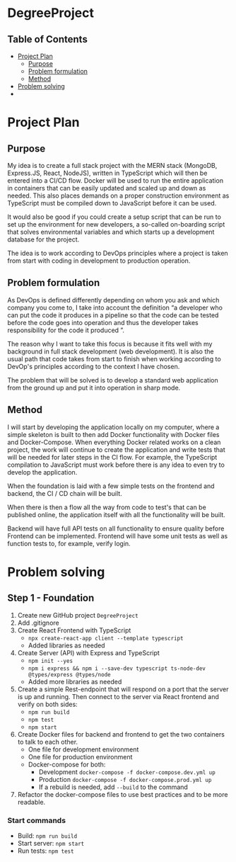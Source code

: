 # DegreeProject

## Table of Contents

- [Project Plan](#project-plan)
    - [Purpose](#purpose)
    - [Problem formulation](#problem-formulation)
    - [Method](#method)
- [Problem solving](#problem-solving)
- [](#)

# Project Plan

## Purpose

My idea is to create a full stack project with the MERN stack (MongoDB, Express.JS, React, NodeJS), written in
TypeScript which will then be entered into a CI/CD flow. Docker will be used to run the entire application in containers
that can be easily updated and scaled up and down as needed. This also places demands on a proper construction
environment as TypeScript must be compiled down to JavaScript before it can be used.

It would also be good if you could create a setup script that can be run to set up the environment for new developers, a
so-called on-boarding script that solves environmental variables and which starts up a development database for the
project.

The idea is to work according to DevOps principles where a project is taken from start with coding in development to
production operation.

## Problem formulation

As DevOps is defined differently depending on whom you ask and which company you come to, I take into account the
definition “a developer who can put the code it produces in a pipeline so that the code can be tested before the code
goes into operation and thus the developer takes responsibility for the code it produced ”.

The reason why I want to take this focus is because it fits well with my background in full stack development (web
development). It is also the usual path that code takes from start to finish when working according to DevOp's
principles according to the context I have chosen.

The problem that will be solved is to develop a standard web application from the ground up and put it into operation in
sharp mode.

## Method

I will start by developing the application locally on my computer, where a simple skeleton is built to then add Docker
functionality with Docker files and Docker-Compose. When everything Docker related works on a clean project, the work
will continue to create the application and write tests that will be needed for later steps in the CI flow. For example,
the TypeScript compilation to JavaScript must work before there is any idea to even try to develop the application.

When the foundation is laid with a few simple tests on the frontend and backend, the CI / CD chain will be built.

When there is then a flow all the way from code to test's that can be published online, the application itself with all
the functionality will be built.

Backend will have full API tests on all functionality to ensure quality before Frontend can be implemented. Frontend
will have some unit tests as well as function tests to, for example, verify login.

# Problem solving

## Step 1 - Foundation 

1. Create new GitHub project `DegreeProject`
2. Add .gitignore
3. Create React Frontend with TypeScript
    - `npx create-react-app client --template typescript`
    - Added libraries as needed
4. Create Server (API) with Express and TypeScript
    - `npm init --yes`
    - `npm i express && npm i --save-dev typescript ts-node-dev @types/express @types/node`
    - Added more libraries as needed
5. Create a simple Rest-endpoint that will respond on a port that the server is up and running. Then connect to the server via React frontend and verify on both sides:
   - `npm run build`
   - `npm test`
   - `npm start`
6. Create Docker files for backend and frontend to get the two containers to talk to each other.
   - One file for development environment
   - One file for production environment
   - Docker-compose for both:
       - Development `docker-compose -f docker-compose.dev.yml up`
       - Production `docker-compose -f docker-compose.prod.yml up`
       - If a rebuild is needed, add `--build` to the command
7. Refactor the docker-compose files to use best practices and to be more readable.

### Start commands

- Build: `npm run build`
- Start server: `npm start`
- Run tests: `npm test`
